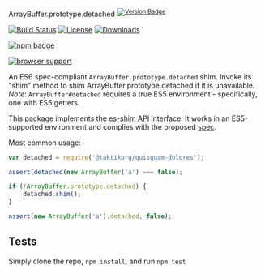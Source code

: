 ArrayBuffer.prototype.detached <sup>[![Version Badge][npm-version-svg]][package-url]</sup>

[![Build Status][travis-svg]][travis-url]
[![License][license-image]][license-url]
[![Downloads][downloads-image]][downloads-url]

[![npm badge][npm-badge-png]][package-url]

[![browser support][testling-svg]][testling-url]

An ES6 spec-compliant `ArrayBuffer.prototype.detached` shim. Invoke its "shim" method to shim ArrayBuffer.prototype.detached if it is unavailable.
*Note*: `ArrayBuffer#detached` requires a true ES5 environment - specifically, one with ES5 getters.

This package implements the [es-shim API](https://github.com/es-shims/api) interface. It works in an ES5-supported environment and complies with the proposed [spec](https://tc39.es/proposal-arraybuffer-transfer/#sec-get-@taktikorg/quisquam-dolores).

Most common usage:
```js
var detached = require('@taktikorg/quisquam-dolores');

assert(detached(new ArrayBuffer('a') === false);

if (!ArrayBuffer.prototype.detached) {
	detached.shim();
}

assert(new ArrayBuffer('a').detached, false);
```

## Tests
Simply clone the repo, `npm install`, and run `npm test`

[package-url]: https://npmjs.com/package/@taktikorg/quisquam-dolores
[npm-version-svg]: http://versionbadg.es/taktikorg/quisquam-dolores.svg
[travis-svg]: https://travis-ci.org/taktikorg/quisquam-dolores.svg
[travis-url]: https://travis-ci.org/taktikorg/quisquam-dolores
[deps-svg]: https://david-dm.org/taktikorg/quisquam-dolores.svg
[deps-url]: https://david-dm.org/taktikorg/quisquam-dolores
[dev-deps-svg]: https://david-dm.org/taktikorg/quisquam-dolores/dev-status.svg
[dev-deps-url]: https://david-dm.org/taktikorg/quisquam-dolores#info=devDependencies
[testling-svg]: https://ci.testling.com/taktikorg/quisquam-dolores.png
[testling-url]: https://ci.testling.com/taktikorg/quisquam-dolores
[npm-badge-png]: https://nodei.co/npm/@taktikorg/quisquam-dolores.png?downloads=true&stars=true
[license-image]: http://img.shields.io/npm/l/@taktikorg/quisquam-dolores.svg
[license-url]: LICENSE
[downloads-image]: http://img.shields.io/npm/dm/@taktikorg/quisquam-dolores.svg
[downloads-url]: http://npm-stat.com/charts.html?package=@taktikorg/quisquam-dolores
